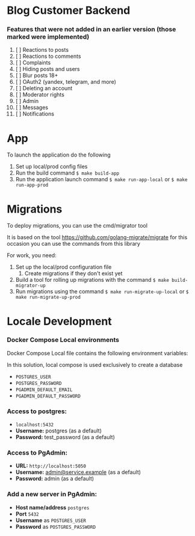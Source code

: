 # Blog Customer Backend

### Features that were not added in an earlier version (those marked were implemented)
1. [ ] Reactions to posts
2. [ ] Reactions to comments
3. [ ] Complaints
4. [ ] Hiding posts and users
5. [ ] Blur posts 18+
6. [ ] OAuth2 (yandex, telegram, and more)
7. [ ] Deleting an account
8. [ ] Moderator rights
9. [ ] Admin
10. [ ] Messages
11. [ ] Notifications

# App
To launch the application do the following

1. Set up local/prod config files
2. Run the build command ```$ make build-app```
3. Run the application launch command ```$ make run-app-local``` or ```$ make run-app-prod```

# Migrations
To deploy migrations, you can use the cmd/migrator tool

It is based on the tool https://github.com/golang-migrate/migrate for this occasion you can use the commands from this library

For work, you need:
1. Set up the local/prod configuration file
    1. Create migrations if they don't exist yet
2. Build a tool for rolling up migrations with the command ```$ make build-migrator-up```
3. Run migrations using the command ```$ make run-migrate-up-local``` or ```$ make run-migrate-up-prod```

# Locale Development

### Docker Compose Local environments
Docker Compose Local file contains the following environment variables:

In this solution, local compose is used exclusively to create a database

* `POSTGRES_USER`
* `POSTGRES_PASSWORD`
* `PGADMIN_DEFAULT_EMAIL`
* `PGADMIN_DEFAULT_PASSWORD`

### Access to postgres:
* `localhost:5432`
* **Username:** postgres (as a default)
* **Password:** test_password (as a default)

### Access to PgAdmin:
* **URL:** `http://localhost:5050`
* **Username:** admin@service.example (as a default)
* **Password:** admin (as a default)

### Add a new server in PgAdmin:
* **Host name/address** `postgres`
* **Port** `5432`
* **Username** as `POSTGRES_USER`
* **Password** as `POSTGRES_PASSWORD`